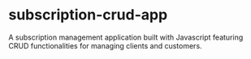 # subscription-crud-app
 A subscription management application built with Javascript featuring CRUD functionalities for managing clients and customers. 
